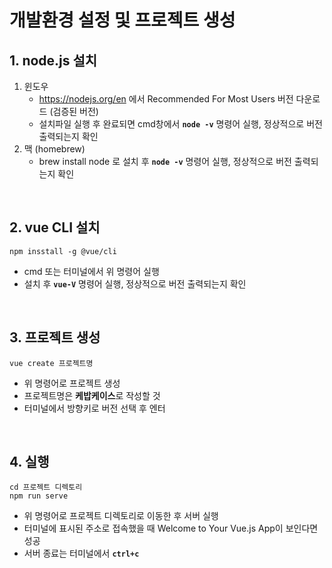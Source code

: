 # 개발환경 설정 및 프로젝트 생성

## 1. node.js 설치

1. 윈도우
    - https://nodejs.org/en 에서 Recommended For Most Users 버전 다운로드 (검증된 버전)
    - 설치파일 실행 후 완료되면 cmd창에서 **`node -v`** 명령어 실행, 정상적으로 버전 출력되는지 확인
2. 맥 (homebrew)
    - brew install node 로 설치 후 **`node -v`** 명령어 실행, 정상적으로 버전 출력되는지 확인

<br>

## 2. vue CLI 설치

`npm insstall -g @vue/cli`

-   cmd 또는 터미널에서 위 명령어 실행
-   설치 후 **`vue-V`** 명령어 실행, 정상적으로 버전 출력되는지 확인

<br>

## 3. 프로젝트 생성

`vue create 프로젝트명`

-   위 명령어로 프로젝트 생성
-   프로젝트명은 **케밥케이스**로 작성할 것
-   터미널에서 방향키로 버전 선택 후 엔터

<br>

## 4. 실행

`cd 프로젝트 디렉토리`
<br>
`npm run serve`

-   위 명령어로 프로젝트 디렉토리로 이동한 후 서버 실행
-   터미널에 표시된 주소로 접속했을 때 Welcome to Your Vue.js App이 보인다면 성공
-   서버 종료는 터미널에서 **`ctrl+c`**
